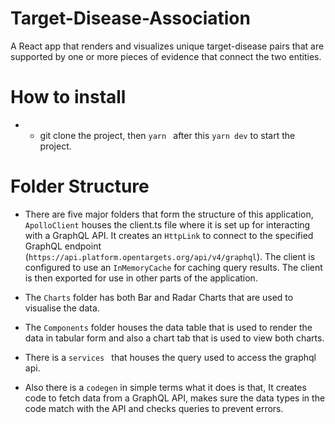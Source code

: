 # Target-Disease-Association
A React app that renders and visualizes unique target-disease pairs that are supported by one or more pieces of evidence  that connect the two entities. 

# How to install

- - git clone the project, then ```yarn ``` after this ```yarn dev``` to start the project.

# Folder Structure
- There are five major folders that form the structure of this application, ``` ApolloClient ``` houses the client.ts file where it is set up for interacting with a GraphQL API. It creates an `HttpLink` to connect to the specified GraphQL endpoint (`https://api.platform.opentargets.org/api/v4/graphql`). The client is configured to use an `InMemoryCache` for caching query results. The client is then exported for use in other parts of the application.
- The ``` Charts ``` folder has both Bar and Radar Charts that are used to visualise the data.
- The ``` Components ``` folder houses the data table that is used to render the data in tabular form and also a chart tab that is used to view both charts.

- There is a ``` services  ``` that houses the query used to access the graphql api.
- Also there is a ``` codegen ``` in simple terms what it does is that, It creates code to fetch data from a GraphQL API, makes sure the data types in the code match with the API and checks queries to prevent errors.
